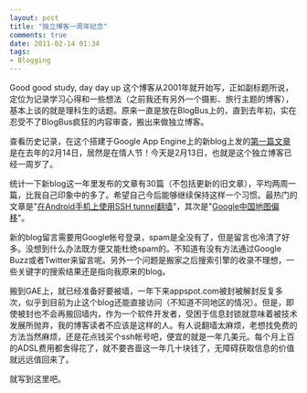 ```yaml
---
layout: post
title: "独立博客一周年纪念"
comments: true
date: 2011-02-14 01:34
tags:
- Blogging
---
```

Good good study, day day up 这个博客从2001年就开始写，正如副标题所说，定位为记录学习心得和一些想法（之前我还有另外一个摄影、旅行主题的博客），基本上谈的就是理科生的话题。原来一直是放在BlogBus上的，直到去年初，实在忍受不了BlogBus疯狂的内容审查，搬出来做独立博客。

查看历史记录，在这个搭建于Google App Engine上的新blog上发的[第一篇文章](http://good-good-study.appspot.com/blog/posts/1001)是在去年的2月14日，居然是在情人节！今天是2月13日，也就是这个独立博客已经一周岁了。

统计一下新blog这一年里发布的文章有30篇（不包括更新的旧文章），平均两周一篇，比我自己印象中的多了。希望自己今后能够继续保持这样一个习惯。最热门的文章是"[在Android手机上使用SSH tunnel翻墙](http://good-good-study.appspot.com/blog/posts/20001)"，其次是"[Google中国地图偏移](http://good-good-study.appspot.com/blog/posts/3224)"。

新的blog留言需要用Google帐号登录，spam是全没有了，但是留言也冷清了好多。没想到什么办法既方便又能杜绝spam的。不知道有没有方法通过Google Buzz或者Twitter来留言呢。另外一个问题是搬家之后搜索引擎的收录不理想，一些关键字的搜索结果还是指向我原来的blog。

搬到GAE上，就已经准备好要被墙，一年下来appspot.com被封被解封反复多次，似乎到目前为止这个blog还能直接访问（不知道不同地区的情况）。但是，即使被封也不会再搬回墙内，作为一个软件开发者，受困于信息封锁就意味着被技术发展所抛弃，我的博客读者不应该是这样的人。有人说翻墙太麻烦，老想找免费的方法当然麻烦，还是花点钱买个ssh帐号吧，便宜的就是一年几美元。每个月上百的ADSL费用都舍得花了，就不要吝啬这一年几十块钱了，无障碍获取信息的价值就远远值回来了。

就写到这里吧。
